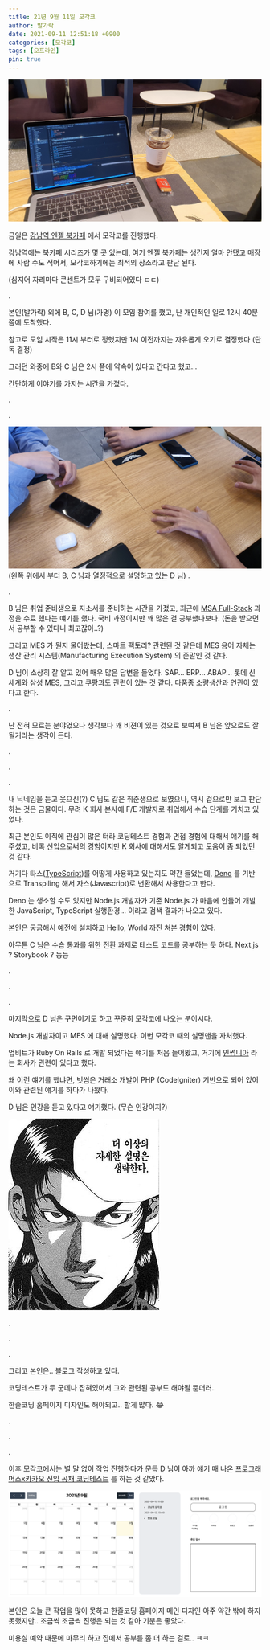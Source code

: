 ```yaml
---
title: 21년 9월 11일 모각코
author: 발가락
date: 2021-09-11 12:51:18 +0900
categories: [모각코]
tags: [오프라인]
pin: true
---
```


![모각코1](/assets/img/20210911/2021-09-11-12-54-35.jpeg)

금일은 [강남역 엔젤 북카페](http://naver.me/5vIq0bnv) 에서 모각코를 진행했다.

강남역에는 북카페 시리즈가 몇 곳 있는데, 여기 엔젤 북카페는 생긴지 얼마 안됐고 매장에 사람 수도 적어서, 모각코하기에는 최적의 장소라고 판단 된다.

(심지어 자리마다 콘센트가 모두 구비되어있다 ㄷㄷ)

.

본인(발가락) 외에 B, C, D 님(가명) 이 모임 참여를 했고, 난 개인적인 일로 12시 40분 쯤에 도착했다.

참고로 모임 시작은 11시 부터로 정했지만 1시 이전까지는 자유롭게 오기로 결정했다 (단독 결정)

그러던 와중에 B와 C 님은 2시 쯤에 약속이 있다고 간다고 했고...

간단하게 이야기를 가지는 시간을 가졌다.

.

.

![모각코2](/assets/img/20210911/2021-09-11-14-23-31.jpeg)
(왼쪽 위에서 부터 B, C 님과 열정적으로 설명하고 있는 D 님)
.

.

B 님은 취업 준비생으로 자소서를 준비하는 시간을 가졌고, 최근에 [MSA Full-Stack](https://edu2.kosta.or.kr/enroll?courseId=648&year=2021&orderNumber=1) 과정을 수료 했다는 얘기를 했다.
국비 과정이지만 꽤 많은 걸 공부했나보다. (돈을 받으면서 공부할 수 있다니 최고잖아..?)

그리고 MES 가 뭔지 물어봤는데, 스마트 팩토리? 관련된 것 같은데 MES 용어 자체는 생산 관리 시스템(Manufacturing Execution System) 의 준말인 것 같다.

D 님이 소상히 잘 알고 있어 매우 많은 답변을 들었다. SAP... ERP... ABAP... 롯데 신세계와 삼성 MES, 그리고 쿠팡과도 관련이 있는 것 같다. 다품종 소량생산과 연관이 있다고 한다.

.

난 전혀 모르는 분야였으나 생각보다 꽤 비젼이 있는 것으로 보여져 B 님은 앞으로도 잘 될거라는 생각이 든다.

.

.

.

내 닉네임을 듣고 웃으신(?) C 님도 같은 취준생으로 보였으나, 역시 겉으로만 보고 판단하는 것은 금물이다. 무려 K 회사 본사에 F/E 개발자로 취업해서 수습 단계를 거치고 있었다.

최근 본인도 이직에 관심이 많은 터라 코딩테스트 경험과 면접 경험에 대해서 얘기를 해주셨고, 비록 신입으로써의 경험이지만 K 회사에 대해서도 알게되고 도움이 좀 되었던 것 같다.

거기다 타스([TypeScript](https://www.typescriptlang.org/))를 어떻게 사용하고 있는지도 약간 들었는데, [Deno](https://deno.land/) 를 기반으로 Transpiling 해서 자스(Javascript)로 변환해서 사용한다고 한다.

Deno 는 생소할 수도 있지만 Node.js 개발자가 기존 Node.js 가 마음에 안들어 개발한 JavaScript, TypeScript 실행환경... 이라고 검색 결과가 나오고 있다.

본인은 궁금해서 예전에 설치하고 Hello, World 까진 쳐본 경험이 있다.

아무튼 C 님은 수습 통과를 위한 전환 과제로 테스트 코드를 공부하는 듯 하다. Next.js ? Storybook ? 등등

.

.

.

마지막으로 D 님은 구면이기도 하고 꾸준히 모각코에 나오는 분이시다.

Node.js 개발자이고 MES 에 대해 설명했다. 이번 모각코 때의 설명맨을 자처했다.

업비트가 Ruby On Rails 로 개발 되었다는 얘기를 처음 들어봤고, 거기에 [인썸니아](https://insomenia.com/) 라는 회사가 관련이 있다고 했다.

왜 이런 얘기를 했냐면, 빗썸은 거래소 개발이 PHP (CodeIgniter) 기반으로 되어 있어 이와 관련된 얘기를 하다가 나왔다.

D 님은 인강을 듣고 있다고 얘기했다. (무슨 인강이지?)

![더 이상의 자세한 설명은 생략한다.](/assets/img/20210911/haha.jpg)

.

.

.

그리고 본인은.. 블로그 작성하고 있다.

코딩테스트가 두 군데나 잡혀있어서 그와 관련된 공부도 해야될 뿐더러..

한줄코딩 홈페이지 디자인도 해야되고.. 할게 많다. 😂

.

.

.

이후 모각코에서는 별 말 없이 작업 진행하다가 문득 D 님이 아까 얘기 때 나온 [프로그래머스x카카오 신입 공채 코딩테스트](https://programmers.co.kr/competitions/1571?slug=2022-kakao-blind-recruitment) 를 하는 것 같았다.


![더 이상의 자세한 설명은 생략한다.](/assets/img/20210911/2021-09-11-4-19-56.png)

본인은 오늘 큰 작업을 많이 못하고 한즐코딩 홈페이지 메인 디자인 아주 약간 밖에 하지 못했지만.. 조금씩 조금씩 진행은 되는 것 같아 기분은 좋았다.

미용실 예약 때문에 마무리 하고 집에서 공부를 좀 더 하는 걸로.. ㅋㅋ

